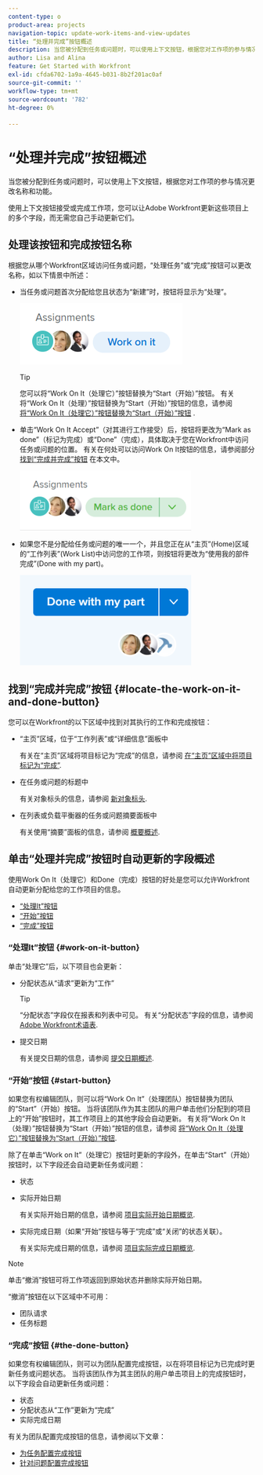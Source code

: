 ```yaml
---
content-type: o
product-area: projects
navigation-topic: update-work-items-and-view-updates
title: “处理并完成”按钮概述
description: 当您被分配到任务或问题时，可以使用上下文按钮，根据您对工作项的参与情况更改名称和功能。
author: Lisa and Alina
feature: Get Started with Workfront
exl-id: cfda6702-1a9a-4645-b031-8b2f201ac0af
source-git-commit: ''
workflow-type: tm+mt
source-wordcount: '782'
ht-degree: 0%

---
```


# “处理并完成”按钮概述

当您被分配到任务或问题时，可以使用上下文按钮，根据您对工作项的参与情况更改名称和功能。

使用上下文按钮接受或完成工作项，您可以让Adobe Workfront更新这些项目上的多个字段，而无需您自己手动更新它们。

## 处理该按钮和完成按钮名称

根据您从哪个Workfront区域访问任务或问题，“处理任务”或“完成”按钮可以更改名称，如以下情景中所述： 

* 当任务或问题首次分配给您且状态为“新建”时，按钮将显示为“处理”。

   ![](assets/nwe-work-on-it-button.png)

   >[!TIP]
   >
   >您可以将“Work On It（处理它）”按钮替换为“Start（开始）”按钮。 有关将“Work On It（处理）”按钮替换为“Start（开始）”按钮的信息，请参阅  [将“Work On It（处理它）”按钮替换为“Start（开始）”按钮](../../people-teams-and-groups/create-and-manage-teams/work-on-it-button-to-start-button.md) .

* 单击“Work On It Accept”（对其进行工作接受）后，按钮将更改为“Mark as done”（标记为完成）或“Done”（完成），具体取决于您在Workfront中访问任务或问题的位置。 有关在何处可以访问Work On It按钮的信息，请参阅部分 [找到“完成并完成”按钮](#locate-the-work-on-it-and-done-button) 在本文中。

   ![](assets/nwe-mark-as-done-button-350x122.png)

* 如果您不是分配给任务或问题的唯一一个，并且您正在从“主页”(Home)区域的“工作列表”(Work List)中访问您的工作项，则按钮将更改为“使用我的部件完成”(Done with my part)。

   ![](assets/home-left-done-with-my-part-button-350x184.png)

## 找到“完成并完成”按钮 {#locate-the-work-on-it-and-done-button}

您可以在Workfront的以下区域中找到对其执行的工作和完成按钮：

* “主页”区域，位于“工作列表”或“详细信息”面板中

   有关在“主页”区域将项目标记为“完成”的信息，请参阅 [在“主页”区域中将项目标记为“完成”](../../workfront-basics/using-home/using-the-home-area/mark-item-done-in-home.md).

* 在任务或问题的标题中

   有关对象标头的信息，请参阅 [新对象标头](../../workfront-basics/the-new-workfront-experience/new-object-headers.md).

* 在列表或负载平衡器的任务或问题摘要面板中

   有关使用“摘要”面板的信息，请参阅 [概要概述](../../workfront-basics/the-new-workfront-experience/summary-overview.md).

## 单击“处理并完成”按钮时自动更新的字段概述

使用Work On It（处理它）和Done（完成）按钮的好处是您可以允许Workfront自动更新分配给您的工作项目的信息。

* [“处理It”按钮](#work-on-it-button)
* [“开始”按钮](#start-button)
* [“完成”按钮](#the-done-button)

### “处理It”按钮 {#work-on-it-button}

单击“处理它”后，以下项目也会更新：

* 分配状态从“请求”更新为“工作”

   >[!TIP]
   >
   >“分配状态”字段仅在报表和列表中可见。 有关“分配状态”字段的信息，请参阅 [Adobe Workfront术语表](../../workfront-basics/navigate-workfront/workfront-navigation/workfront-terminology-glossary.md).

* 提交日期

   有关提交日期的信息，请参阅 [提交日期概述](../../manage-work/projects/updating-work-in-a-project/overview-of-commit-dates.md).

### “开始”按钮 {#start-button}

如果您有权编辑团队，则可以将“Work On It”（处理团队）按钮替换为团队的“Start”（开始）按钮。 当将该团队作为其主团队的用户单击他们分配到的项目上的“开始”按钮时，其工作项目上的其他字段会自动更新。 有关将“Work On It（处理）”按钮替换为“Start（开始）”按钮的信息，请参阅 [将“Work On It（处理它）”按钮替换为“Start（开始）”按钮](../../people-teams-and-groups/create-and-manage-teams/work-on-it-button-to-start-button.md).

除了在单击“Work on It”（处理它）按钮时更新的字段外，在单击“Start”（开始）按钮时，以下字段还会自动更新任务或问题：

* 状态
* 实际开始日期

   有关实际开始日期的信息，请参阅 [项目实际开始日期概览](../../manage-work/projects/planning-a-project/project-actual-start-date.md).

* 实际完成日期（如果“开始”按钮与等于“完成”或“关闭”的状态关联）。

   有关实际完成日期的信息，请参阅 [项目实际完成日期概览](../../manage-work/projects/planning-a-project/project-actual-completion-date.md).

>[!NOTE]
>
>单击“撤消”按钮可将工作项返回到原始状态并删除实际开始日期。
>
>“撤消”按钮在以下区域中不可用：
>
>* 团队请求
>* 任务标题
>


### “完成”按钮 {#the-done-button}

如果您有权编辑团队，则可以为团队配置完成按钮，以在将项目标记为已完成时更新任务或问题状态。 当将该团队作为其主团队的用户单击项目上的完成按钮时，以下字段会自动更新任务或问题：

* 状态
* 分配状态从“工作”更新为“完成”
* 实际完成日期

有关为团队配置完成按钮的信息，请参阅以下文章：

* [为任务配置完成按钮](../../people-teams-and-groups/create-and-manage-teams/configure-the-done-button-for-tasks.md)
* [针对问题配置完成按钮](../../people-teams-and-groups/create-and-manage-teams/configure-the-done-button-for-issues.md)
